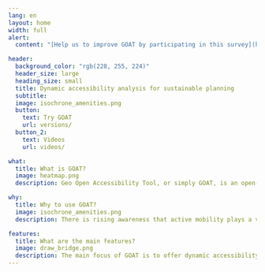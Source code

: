 ```yaml
---
lang: en
layout: home
width: full
alert:
  content: "[Help us to improve GOAT by participating in this survey](https://www.umfrage.sv.bgu.tum.de/index.php/837925?lang=en)"

header:
  background_color: "rgb(228, 255, 224)"
  header_size: large
  heading_size: small
  title: Dynamic accessibility analysis for sustainable planning
  subtitle:
  image: isochrone_amenities.png
  button:
    text: Try GOAT
    url: versions/
  button_2:
    text: Videos
    url: videos/

what:
  title: What is GOAT?
  image: heatmap.png
  description: Geo Open Accessibility Tool, or simply GOAT, is an open-source web tool that is interactive, flexible, and practical for accessibility planning. Currently under development at the [Chair for Urban Structure and Transport Planning at TUM](https://www.bgu.tum.de/sv/startseite/), GOAT is capable of modeling walking and cycling accessibility. Frequent enhancements are made to improve its performance and add additional functionality. You can test different versions of GOAT [here](/versions).

why:
  title: Why to use GOAT?
  image: isochrone_amenities.png
  description: There is rising awareness that active mobility plays a vital role in urban transport systems. However, to date there are few planning instruments that are focusing on walking and cycling. GOAT as an accessibility tool is therefore designed to model walking/cycling accessibility and serve as a suitable instrument for easier, better, and more open transport and urban planning.

features:
  title: What are the main features?
  image: draw_bridge.png
  description: The main focus of GOAT is to offer dynamic accessibility analysis at the street,neighborhood, and district level. With GOAT, you can calculate different accessibility indicators such as isochrones and gravity-based heatmaps. What is special about GOAT is that you can develop your own case scenarios. For instance, you can model the effects of a new bridge or new housing development on accessibility. You can view GOAT in action in the videos [here](/videos).
---
```

